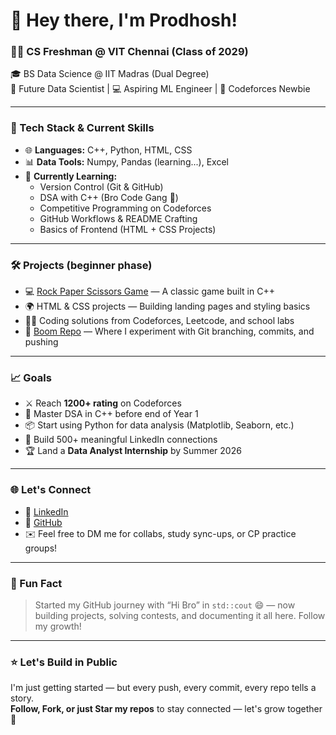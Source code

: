 # 👋 Hey there, I'm Prodhosh!

### 🧑‍💻 CS Freshman @ VIT Chennai (Class of 2029)  
🎓 BS Data Science @ IIT Madras (Dual Degree)  
🚀 Future Data Scientist | 💻 Aspiring ML Engineer | 🧠 Codeforces Newbie  

---

### 🔧 Tech Stack & Current Skills  
- 🌐 **Languages:** C++, Python, HTML, CSS  
- 📊 **Data Tools:** Numpy, Pandas (learning...), Excel  
- 🌱 **Currently Learning:**  
  - Version Control (Git & GitHub)  
  - DSA with C++ (Bro Code Gang 💯)  
  - Competitive Programming on Codeforces  
  - GitHub Workflows & README Crafting  
  - Basics of Frontend (HTML + CSS Projects)

---

### 🛠️ Projects (beginner phase)
- 💻 [Rock Paper Scissors Game](https://github.com/PRODHOSH/rock-paper-scissors) — A classic game built in C++
- 🌍 HTML & CSS projects — Building landing pages and styling basics
- 👨‍💻 Coding solutions from Codeforces, Leetcode, and school labs
- 📁 [Boom Repo](https://github.com/PRODHOSH/boom) — Where I experiment with Git branching, commits, and pushing

---

### 📈 Goals
- ⚔️ Reach **1200+ rating** on Codeforces  
- 🧠 Master DSA in C++ before end of Year 1  
- 📦 Start using Python for data analysis (Matplotlib, Seaborn, etc.)  
- 🔗 Build 500+ meaningful LinkedIn connections  
- 🏆 Land a **Data Analyst Internship** by Summer 2026

---

### 🌐 Let's Connect
- 🔗 [LinkedIn](https://www.linkedin.com/in/prodhosh/)  
- 📂 [GitHub](https://github.com/PRODHOSH)  
- ✉️ Feel free to DM me for collabs, study sync-ups, or CP practice groups!

---

### 🧠 Fun Fact
> Started my GitHub journey with “Hi Bro” in `std::cout` 😄 — now building projects, solving contests, and documenting it all here. Follow my growth!

---

### ⭐ Let's Build in Public
I'm just getting started — but every push, every commit, every repo tells a story.  
**Follow, Fork, or just Star my repos** to stay connected — let's grow together 🚀
